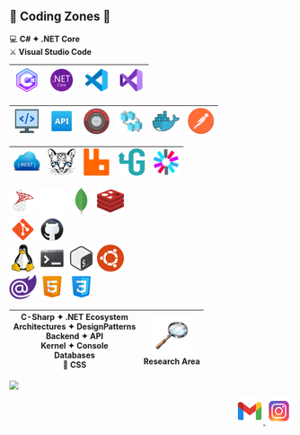 ## 🚧 Coding Zones 🧐
💻 **C# ✦ .NET Core**<br />
⚔️ **Visual Studio Code**

| <img src="skills/c-sharp.png" alt="csharp" width="48" height="48"> | <img src="skills/dotnet.png" alt="csharp" width="48" height="48"> | <img src="skills/vscode.png" alt="csharp" width="48" height="48"> | <img src="skills/visual-studio.png" alt="csharp" width="48" height="48"> |
|:---:|:---:|:---:|:---:|

| <img src="skills/backend.png" alt="csharp" width="48" height="48"> | <img src="skills/api.png" alt="csharp" width="48" height="48"> | <img src="skills/clean-architecture.png" alt="csharp" width="48" height="48"> | <img src="skills/microservices-architecture.png" alt="csharp" width="48" height="48"> | <img src="skills/docker.png" alt="csharp" width="48" height="48"> | <img src="skills/postman.png" alt="csharp" width="48" height="48"> |
|:---:|:---:|:---:|:---:|:---:|:---:|


| <img src="skills/rest.png" alt="csharp" width="48" height="48"> | <img src="skills/ocelot.png" alt="csharp" width="48" height="48"> | <img src="skills/rabbitmq.png" alt="csharp" width="48" height="48"> | <img src="skills/grpc.png" alt="csharp" width="48" height="48"> | <img src="skills/jwt.png" alt="csharp" width="48" height="48"> |
|:---:|:---:|:---:|:---:|:---:|

![sql-server](icons/sql-server.png) ![nosql](icons/nosql.png) ![mongodb](icons/mongodb.png) ![redis](icons/redis.png) <br />
![git](icons/git.png) ![github](icons/github.png) <br />
![linux](icons/linux.png) ![terminal](icons/terminal.png) ![bash](icons/bash.png) ![ubuntu](icons/ubuntu.png) <br />
![blazor](icons/blazor.png) ![html](icons/html.png) ![css](icons/css.png) <br />

| C-Sharp ✦ .NET Ecosystem <br> Architectures ✦ DesignPatterns <br> Backend ✦ API <br> Kernel ✦ Console <br> Databases <br> 🌈 CSS | <img src="icons/explore.png" alt="explore" width="70" height="70"> <br> Research Area |
|:---:|:---:|

<img align="center"
     src="https://github-readme-stats.vercel.app/api/top-langs/?username=fault3r&layout=compact&theme=apprentice&hide_border=true&hide=javascript" />

<p align="right">
  <a href="mailto:hamed.damaavandi@gmail.com">
    <img src="icons/gmail.png" />
  </a>
  <a href="https://www.instagram.com/hamed.damaavandi/">
    <img src="icons/instagram.png" />
  </a>
</p>
